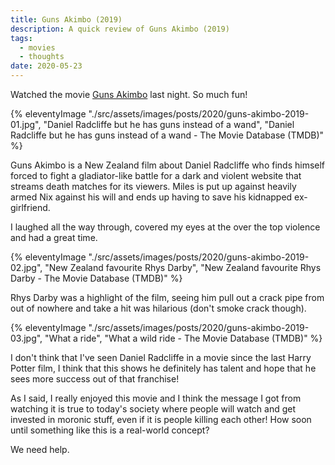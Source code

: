 ```yaml
---
title: Guns Akimbo (2019)
description: A quick review of Guns Akimbo (2019)
tags:
  - movies
  - thoughts
date: 2020-05-23
---
```


Watched the movie [Guns Akimbo](https://en.wikipedia.org/wiki/Guns_Akimbo) last night. So much fun! 

{% eleventyImage "./src/assets/images/posts/2020/guns-akimbo-2019-01.jpg", "Daniel Radcliffe but he has guns instead of a wand", "Daniel Radcliffe but he has guns instead of a wand - The Movie Database (TMDB)" %}

Guns Akimbo is a New Zealand film about Daniel Radcliffe who finds himself forced to fight a gladiator-like battle for a dark and violent website that streams death matches for its viewers. Miles is put up against heavily armed Nix against his will and ends up having to save his kidnapped ex-girlfriend.

I laughed all the way through, covered my eyes at the over the top violence and had a great time.

{% eleventyImage "./src/assets/images/posts/2020/guns-akimbo-2019-02.jpg", "New Zealand favourite Rhys Darby", "New Zealand favourite Rhys Darby - The Movie Database (TMDB)" %}

Rhys Darby was a highlight of the film, seeing him pull out a crack pipe from out of nowhere and take a hit was hilarious (don't smoke crack though).

{% eleventyImage "./src/assets/images/posts/2020/guns-akimbo-2019-03.jpg", "What a ride", "What a wild ride - The Movie Database (TMDB)" %}

I don't think that I've seen Daniel Radcliffe in a movie since the last Harry Potter film, I think that this shows he definitely has talent and hope that he sees more success out of that franchise! 

As I said, I really enjoyed this movie and I think the message I got from watching it is true to today's society where people will watch and get invested in moronic stuff, even if it is people killing each other! How soon until something like this is a real-world concept? 

We need help.